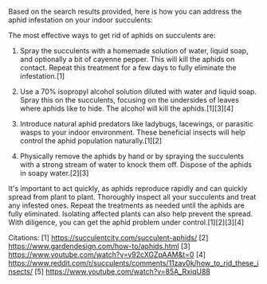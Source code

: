 Based on the search results provided, here is how you can address the aphid infestation on your indoor succulents:

The most effective ways to get rid of aphids on succulents are:

1. Spray the succulents with a homemade solution of water, liquid soap, and optionally a bit of cayenne pepper. This will kill the aphids on contact. Repeat this treatment for a few days to fully eliminate the infestation.[1]

2. Use a 70% isopropyl alcohol solution diluted with water and liquid soap. Spray this on the succulents, focusing on the undersides of leaves where aphids like to hide. The alcohol will kill the aphids.[1][3][4]

3. Introduce natural aphid predators like ladybugs, lacewings, or parasitic wasps to your indoor environment. These beneficial insects will help control the aphid population naturally.[1][2]

4. Physically remove the aphids by hand or by spraying the succulents with a strong stream of water to knock them off. Dispose of the aphids in soapy water.[2][3]

It's important to act quickly, as aphids reproduce rapidly and can quickly spread from plant to plant. Thoroughly inspect all your succulents and treat any infested ones. Repeat the treatments as needed until the aphids are fully eliminated. Isolating affected plants can also help prevent the spread. With diligence, you can get the aphid problem under control.[1][2][3][4]

Citations:
[1] https://succulentcity.com/succulent-aphids/
[2] https://www.gardendesign.com/how-to/aphids.html
[3] https://www.youtube.com/watch?v=v92cXGZpAAM&t=0
[4] https://www.reddit.com/r/succulents/comments/11zav0k/how_to_rid_these_insects/
[5] https://www.youtube.com/watch?v=85A_RxiqU88
